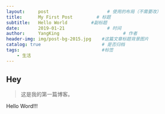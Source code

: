 ```yaml
---
layout:     post   				      # 使用的布局（不需要改）
title:      My First Post 		  # 标题 
subtitle:   Hello World         #副标题
date:       2019-01-21 				  # 时间
author:     YangKing 						# 作者
header-img: img/post-bg-2015.jpg 	#这篇文章标题背景图片
catalog: true 						# 是否归档
tags:								#标签
    - 生活
---
```


## Hey
>这是我的第一篇博客。

Hello Word!!!
